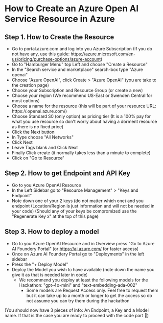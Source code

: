 ﻿# How to Create an Azure Open AI Service Resource in Azure

## Step 1. How to Create the Resource

- Go to portal.azure.com and log into you Azure Subscription (If you do not have any, use this guide: https://azure.microsoft.com/en-us/pricing/purchase-options/azure-account)
- Go to "Hamburger Menu" top Left and choose "Create a Resource"
- In the "Search service and marketplace" search-box type "Azure openai"
- Choose "Azure OpenAI", click Create > "Azure OpenAI" (you are take to the creation page)
- Choose your Subscription and Resource Group (or create a new)
- Choose your region (We recommend US-East or Swenden Central for most options)
- Choose a name for the resource (this will be part of your resource URL: https://<yourname>.openai.azure.com/)
- Choose Standard S0 (only option) as pricing tier (It is a 100% pay for what you use resource so don't worry about having a dorment resource as there is no fixed price)
- Click the Next button
- In Type choose "All Networks"
- Click Next
- Leave Tags blank and Click Next
- Finally Click create (it normally takes less than a minute to complete)
- Click on "Go to Resource"

## Step 2. How to get Endpoint and API Key
- Go to you Azure OpenAI Resource
- In the Left Sidebar go to "Resource Management" > "Keys and Endpoint"
- Note down one of your 2 keys (do not matter which one) and you endpoint (Location/Region is just information and will not be needed in your code)
(Should any of your keys be compromized use the "Regenerate Key x" at the top of this page)

## Step 3. How to deploy a model
- Go to you Azure OpenAI Resource and in Overview press "Go to Azure AI Foundery Portal" (or https://ai.azure.com/ for faster access)
- Once on Azure AI Foundery Portal go to "Deployments" in the left sidebar
- Press the "+ Deploy Model"
- Deploy the Model you wish to have available (note down the name you give it as that is needed later in code)
  - We recommend you deploy at least the following models for the Hackathon: "gpt-4o-mini" and "text-embedding-ada-002"
    - Some models are Request Access only. Feel free to request them but it can take up to a month or longer to get the access so do not assume you can try them during the hackathon

(You should now have 3 pieces of info: An Endpoint, a Key and a Model name. If that is the case you are ready to proceed with the code part 🙌)

